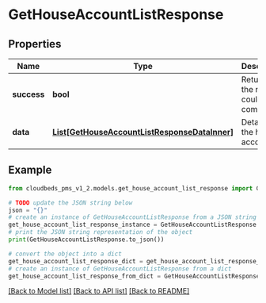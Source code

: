 # GetHouseAccountListResponse


## Properties

Name | Type | Description | Notes
------------ | ------------- | ------------- | -------------
**success** | **bool** | Returns if the request could be completed | [optional] 
**data** | [**List[GetHouseAccountListResponseDataInner]**](GetHouseAccountListResponseDataInner.md) | Details for the house accounts | [optional] 

## Example

```python
from cloudbeds_pms_v1_2.models.get_house_account_list_response import GetHouseAccountListResponse

# TODO update the JSON string below
json = "{}"
# create an instance of GetHouseAccountListResponse from a JSON string
get_house_account_list_response_instance = GetHouseAccountListResponse.from_json(json)
# print the JSON string representation of the object
print(GetHouseAccountListResponse.to_json())

# convert the object into a dict
get_house_account_list_response_dict = get_house_account_list_response_instance.to_dict()
# create an instance of GetHouseAccountListResponse from a dict
get_house_account_list_response_from_dict = GetHouseAccountListResponse.from_dict(get_house_account_list_response_dict)
```
[[Back to Model list]](../README.md#documentation-for-models) [[Back to API list]](../README.md#documentation-for-api-endpoints) [[Back to README]](../README.md)


